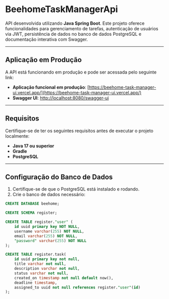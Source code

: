# BeehomeTaskManagerApi

API desenvolvida utilizando **Java Spring Boot**. Este projeto oferece funcionalidades para gerenciamento de tarefas, autenticação de usuários via JWT, persistência de dados no banco de dados PostgreSQL e documentação interativa com Swagger.

---

## Aplicação em Produção

A API está funcionando em produção e pode ser acessada pelo seguinte link:

- **Aplicação funcional em produção**: [https://beehome-task-manager-ui.vercel.app/](https://beehome-task-manager-ui.vercel.app/)
- **Swagger UI**: [http://localhost:8080/swagger-ui](http://localhost:8080/swagger-ui)

---

## Requisitos

Certifique-se de ter os seguintes requisitos antes de executar o projeto localmente:

- **Java 17 ou superior**
- **Gradle**
- **PostgreSQL**

---

## Configuração do Banco de Dados

1. Certifique-se de que o PostgreSQL está instalado e rodando.
2. Crie o banco de dados necessário:
```sql
CREATE DATABASE beehome;

CREATE SCHEMA register;

CREATE TABLE register."user" (
	id uuid primary key NOT NULL,
	username varchar(255) NOT NULL,
	email varchar(255) NOT NULL,
	"password" varchar(255) NOT NULL
);

CREATE TABLE register.task(
	id uuid primary key not null,
	title varchar not null,
	description varchar not null,
	status varchar not null,
	created_on timestamp not null default now(),
	deadline timestamp,
	assigned_to uuid not null references register."user"(id)
);
